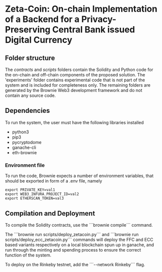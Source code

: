 # Zeta-Coin: On-chain Implementation of a Backend for a Privacy-Preserving Central Bank issued Digital Currency

## Folder structure
The *contracts* and *scripts* folders contain the Solidity and Python code for the on-chain and off-chain components of the proposed solution. The 'experiments' folder contains experimental code that is not part of the system and is included for completeness only. The remaining folders are generated by the Brownie Web3 development framework and do not contain any source code.

## Dependencies
To run the system, the user must have the following libraries installed
- python3
- pip3
- pycryptodome
- ganache-cli
- eth-brownie


### Environment file
To run the code, Brownie expects a number of environment variables, that should be exported in form of a .env file, namely

    export PRIVATE_KEY=val1
    export WEB3_INFURA_PROJECT_ID=val2
    export ETHERSCAN_TOKEN=val3

## Compilation and Deployment
To compile the Solidity contracts, use the ´´´brownie compile´´´ command.

The ```brownie run scripts/deploy_zetacoin.py´´´ and ´´´brownie run scripts/deploy_ecc_zetacoin.py´´´ commands will deploy the FFC and ECC based variants respectively on a local blockchain spun up in ganache, and run through the minting and spending process to ensure the correct function of the system.

To deploy on the Rinkeby testnet, add the ´´´--network Rinkeby´´´ flag.
